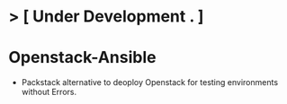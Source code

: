 
# > [ Under Development . ]

#  Openstack-Ansible

* Packstack alternative to deoploy Openstack for testing environments without Errors.

